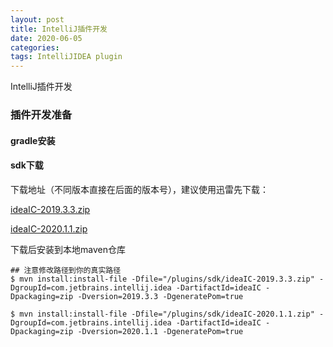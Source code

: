```yaml
---
layout: post
title: IntelliJ插件开发
date: 2020-06-05
categories: 
tags: IntelliJIDEA plugin
---
```

IntelliJ插件开发



### 插件开发准备

#### gradle安装



#### sdk下载

下载地址（不同版本直接在后面的版本号），建议使用迅雷先下载：

[ideaIC-2019.3.3.zip](https://cache-redirector.jetbrains.com/www.jetbrains.com/intellij-repository/releases/com/jetbrains/intellij/idea/ideaIC/2019.3.3/ideaIC-2019.3.3.zip)

[ideaIC-2020.1.1.zip](https://cache-redirector.jetbrains.com/www.jetbrains.com/intellij-repository/releases/com/jetbrains/intellij/idea/ideaIC/2020.1.1/ideaIC-2020.1.1.zip)

下载后安装到本地maven仓库

```shell
## 注意修改路径到你的真实路径
$ mvn install:install-file -Dfile="/plugins/sdk/ideaIC-2019.3.3.zip" -DgroupId=com.jetbrains.intellij.idea -DartifactId=ideaIC -Dpackaging=zip -Dversion=2019.3.3 -DgeneratePom=true

$ mvn install:install-file -Dfile="/plugins/sdk/ideaIC-2020.1.1.zip" -DgroupId=com.jetbrains.intellij.idea -DartifactId=ideaIC -Dpackaging=zip -Dversion=2020.1.1 -DgeneratePom=true
```



